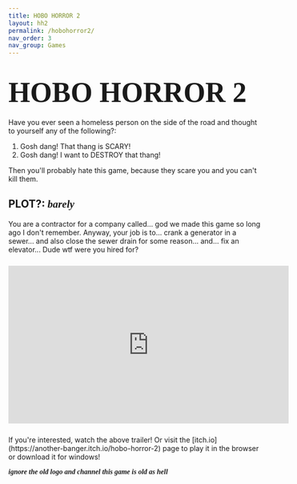```yaml
---
title: HOBO HORROR 2
layout: hh2
permalink: /hobohorror2/
nav_order: 3
nav_group: Games
---
```


# <span style="font-family: 'VCR OSD Mono'; font-size: 2em;">HOBO HORROR 2</span>

Have you ever seen a homeless person on the side of the road and thought to yourself any of the following?:

1. Gosh dang! That thang is SCARY!
2. Gosh dang! I want to DESTROY that thang!

Then you'll probably hate this game, because they scare you and you can't kill them.

## PLOT?: <span style="font-family: 'Dancing Script', cursive; font-weight:700;">*barely*</span>

You are a contractor for a company called... god we made this game so long ago I don't remember. Anyway, your job is to... crank a generator in a sewer... and also close the sewer drain for some reason... and... fix an elevator... Dude wtf were you hired for?

<div class="hh2-video-responsive">
  <iframe width="560" height="315" src="https://www.youtube.com/embed/VHZdeXVLcrw" title="Hobo Horror 2 Trailer" frameborder="0" allowfullscreen style="display:block;margin:24px 0;"></iframe>
</div>
If you're interested, watch the above trailer! Or visit the [itch.io](https://another-banger.itch.io/hobo-horror-2) page to play it in the browser or download it for windows!

<span style="font-family: 'Dancing Script', cursive; font-weight:700;">*ignore the old logo and channel this game is old as hell*</span>